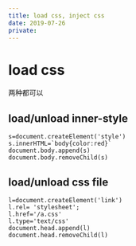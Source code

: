 ```yaml
---
title: load css, inject css
date: 2019-07-26
private: 
---
```

# load css
两种都可以

## load/unload inner-style

    s=document.createElement('style')
    s.innerHTML=`body{color:red}`
    document.body.append(s) 
    document.body.removeChild(s)

## load/unload css file

    l=document.createElement('link')
    l.rel= 'stylesheet';
    l.href='/a.css'
    l.type='text/css'
    document.head.append(l)
    document.head.removeChild(l)

